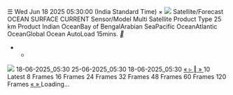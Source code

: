 ☰
Wed Jun 18 2025 05:30:00 (India Standard Time)
×
![](https://mosdac.gov.in/gallery/icons/mgallery.png)
Satellite/Forecast OCEAN SURFACE CURRENT
Sensor/Model Multi Satellite
Product Type 25 km
Product Indian OceanBay of BengalArabian SeaPacific OceanAtlantic OceanGlobal Ocean
AutoLoad 15mins.
[ __ ](https://mosdac.gov.in/gallery/index.html?ds=current)
+ -
![](https://mosdac.gov.in/look/SCATCURRENT/gallery/2025/18JUN/E6CUR_18JUN2025_0000_NIO.gif)
18-06-2025_05:30 25-06-2025_05:30 18-06-2025_05:30
[ « ](https://mosdac.gov.in/gallery/index.html?ds=current) [ ▹ ](https://mosdac.gov.in/gallery/index.html?ds=current) [ ‖ ](https://mosdac.gov.in/gallery/index.html?ds=current) [ » ](https://mosdac.gov.in/gallery/index.html?ds=current)
10
Latest 8 Frames 16 Frames 24 Frames 32 Frames 48 Frames 60 Frames 120 Frames
[ « ](https://mosdac.gov.in/gallery/index.html?ds=current) [ » ](https://mosdac.gov.in/gallery/index.html?ds=current)
Loading... 
